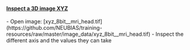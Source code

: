 <h4 id="2d"><a href="#2d">Inspect a 3D image XYZ</a></h4>
  - Open image: [xyz_8bit__mri_head.tif](https://github.com/NEUBIAS/training-resources/raw/master/image_data/xyz_8bit__mri_head.tif)
  - Inspect the different axis and the values they can take
